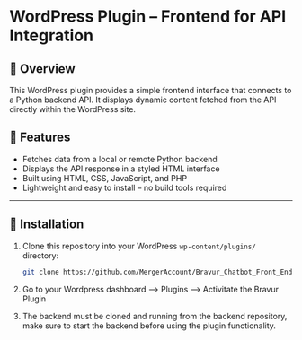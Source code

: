 # WordPress Plugin – Frontend for API Integration

## 📌 Overview

This WordPress plugin provides a simple frontend interface that connects to a Python backend API. It displays dynamic content fetched from the API directly within the WordPress site.

## 🧰 Features

- Fetches data from a local or remote Python backend
- Displays the API response in a styled HTML interface
- Built using HTML, CSS, JavaScript, and PHP
- Lightweight and easy to install – no build tools required

---

## 🚀 Installation

1. Clone this repository into your WordPress `wp-content/plugins/` directory:

   ```bash
   git clone https://github.com/MergerAccount/Bravur_Chatbot_Front_End.git wp-content/plugins/bravur-chatbot

2. Go to your Wordpress dashboard --> Plugins --> Activitate the Bravur Plugin

3. The backend must be cloned and running from the backend repository, make sure to start the backend before using the plugin functionality.

